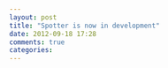 ```yaml
---
layout: post
title: "Spotter is now in development"
date: 2012-09-18 17:28
comments: true
categories: 
---
```

